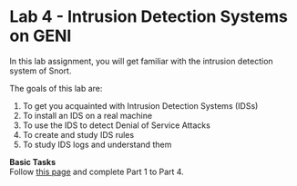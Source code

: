 # Lab 4 - Intrusion Detection Systems on GENI

In this lab assignment, you will get familiar with the intrusion detection system of Snort. 

The goals of this lab are:
1.	To get you acquainted with Intrusion Detection Systems (IDSs)
2.	To install an IDS on a real machine
3.	To use the IDS to detect Denial of Service Attacks
4.	To create and study IDS rules
5.	To study IDS logs and understand them

**Basic Tasks**  
Follow [this page](https://github.com/xyliatgithub/EN650654-2022/blob/main/LabFour/Lab%204%20Manual.pdf) and complete Part 1 to Part 4. 


